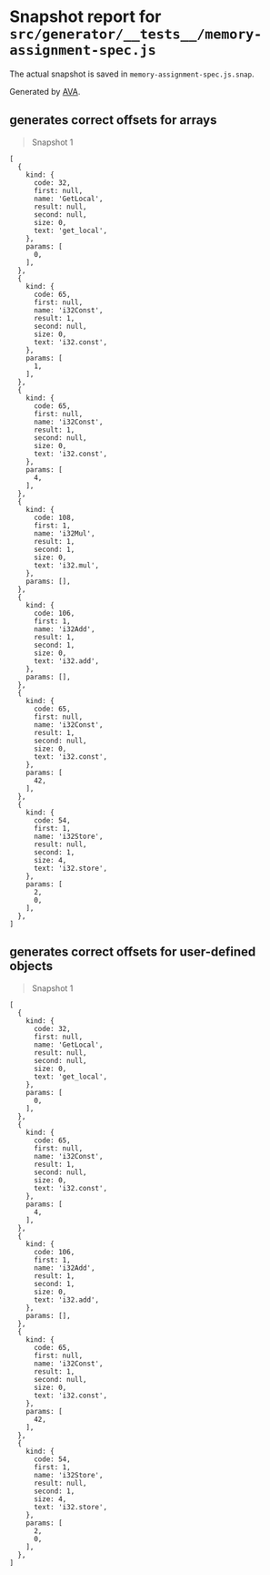 # Snapshot report for `src/generator/__tests__/memory-assignment-spec.js`

The actual snapshot is saved in `memory-assignment-spec.js.snap`.

Generated by [AVA](https://ava.li).

## generates correct offsets for arrays

> Snapshot 1

    [
      {
        kind: {
          code: 32,
          first: null,
          name: 'GetLocal',
          result: null,
          second: null,
          size: 0,
          text: 'get_local',
        },
        params: [
          0,
        ],
      },
      {
        kind: {
          code: 65,
          first: null,
          name: 'i32Const',
          result: 1,
          second: null,
          size: 0,
          text: 'i32.const',
        },
        params: [
          1,
        ],
      },
      {
        kind: {
          code: 65,
          first: null,
          name: 'i32Const',
          result: 1,
          second: null,
          size: 0,
          text: 'i32.const',
        },
        params: [
          4,
        ],
      },
      {
        kind: {
          code: 108,
          first: 1,
          name: 'i32Mul',
          result: 1,
          second: 1,
          size: 0,
          text: 'i32.mul',
        },
        params: [],
      },
      {
        kind: {
          code: 106,
          first: 1,
          name: 'i32Add',
          result: 1,
          second: 1,
          size: 0,
          text: 'i32.add',
        },
        params: [],
      },
      {
        kind: {
          code: 65,
          first: null,
          name: 'i32Const',
          result: 1,
          second: null,
          size: 0,
          text: 'i32.const',
        },
        params: [
          42,
        ],
      },
      {
        kind: {
          code: 54,
          first: 1,
          name: 'i32Store',
          result: null,
          second: 1,
          size: 4,
          text: 'i32.store',
        },
        params: [
          2,
          0,
        ],
      },
    ]

## generates correct offsets for user-defined objects

> Snapshot 1

    [
      {
        kind: {
          code: 32,
          first: null,
          name: 'GetLocal',
          result: null,
          second: null,
          size: 0,
          text: 'get_local',
        },
        params: [
          0,
        ],
      },
      {
        kind: {
          code: 65,
          first: null,
          name: 'i32Const',
          result: 1,
          second: null,
          size: 0,
          text: 'i32.const',
        },
        params: [
          4,
        ],
      },
      {
        kind: {
          code: 106,
          first: 1,
          name: 'i32Add',
          result: 1,
          second: 1,
          size: 0,
          text: 'i32.add',
        },
        params: [],
      },
      {
        kind: {
          code: 65,
          first: null,
          name: 'i32Const',
          result: 1,
          second: null,
          size: 0,
          text: 'i32.const',
        },
        params: [
          42,
        ],
      },
      {
        kind: {
          code: 54,
          first: 1,
          name: 'i32Store',
          result: null,
          second: 1,
          size: 4,
          text: 'i32.store',
        },
        params: [
          2,
          0,
        ],
      },
    ]
